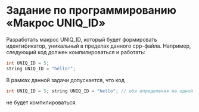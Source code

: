 # Задание по программированию «Макрос UNIQ_ID»

Разработать макрос UNIQ_ID, который будет формировать идентификатор, уникальный в пределах данного cpp-файла. Например, следующий код должен компилироваться и работать:
```cpp
int UNIQ_ID = 5;
string UNIQ_ID = "hello!";
```

В рамках данной задачи допускается, что код
```cpp
int UNIQ_ID = 5; string UNIQ_ID = "hello"; // оба определения на одной строке
```
не будет компилироваться.

